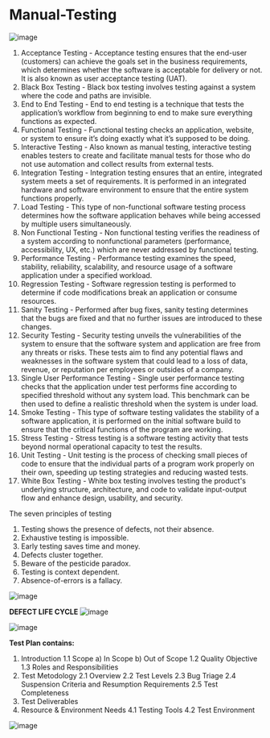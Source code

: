 # Manual-Testing
![image](https://github.com/shrutiyadav533/Manual-Testing/assets/64632028/8ceeedb8-8fe7-43b9-b7a6-62a4ddbb0a2d)

1.	Acceptance Testing - Acceptance testing ensures that the end-user (customers) can achieve the goals set in the business requirements, which determines whether the software is acceptable for delivery or not. It is also known as user acceptance testing (UAT).  
2.	Black Box Testing - Black box testing involves testing against a system where the code and paths are invisible. 
3.	End to End Testing - End to end testing is a technique that tests the application’s workflow from beginning to end to make sure everything functions as expected. 
4.	Functional Testing - Functional testing checks an application, website, or system to ensure it’s doing exactly what it’s supposed to be doing. 
5.	Interactive Testing - Also known as manual testing, interactive testing enables testers to create and facilitate manual tests for those who do not use automation and collect results from external tests.  
6.	Integration Testing - Integration testing ensures that an entire, integrated system meets a set of requirements. It is performed in an integrated hardware and software environment to ensure that the entire system functions properly.  
7.	Load Testing - This type of non-functional software testing process determines how the software application behaves while being accessed by multiple users simultaneously. 
8.	Non Functional Testing - Non functional testing verifies the readiness of a system according to nonfunctional parameters (performance, accessibility, UX, etc.)  which are never addressed by functional testing. 
9.	Performance Testing - Performance testing examines the speed, stability, reliability, scalability, and resource usage of a software application under a specified workload. 
10.	Regression Testing - Software regression testing is performed to determine if code modifications break an application or consume resources. 
11.	Sanity Testing - Performed after bug fixes, sanity testing determines that the bugs are fixed and that no further issues are introduced to these changes.  
12.	Security Testing - Security testing unveils the vulnerabilities of the system to ensure that the software system and application are free from any threats or risks. These tests aim to find any potential flaws and weaknesses in the software system that could lead to a loss of data, revenue, or reputation per employees or outsides of a company. 
13.	Single User Performance Testing - Single user performance testing checks that the application under test performs fine according to specified threshold without any system load. This benchmark can be then used to define a realistic threshold when the system is under load.  
14.	Smoke Testing - This type of software testing validates the stability of a software application, it is performed on the initial software build to ensure that the critical functions of the program are working. 
15.	Stress Testing - Stress testing is a software testing activity that tests beyond normal operational capacity to test the results. 
16.	Unit Testing - Unit testing is the process of checking small pieces of code to ensure that the individual parts of a program work properly on their own, speeding up testing strategies and reducing wasted tests. 
17.	White Box Testing - White box testing involves testing the product's underlying structure, architecture, and code to validate input-output flow and enhance design, usability, and security. 

The seven principles of testing
1. Testing shows the presence of defects, not their absence.
2. Exhaustive testing is impossible.
3. Early testing saves time and money.
4. Defects cluster together.
5. Beware of the pesticide paradox.
6. Testing is context dependent.
7. Absence-of-errors is a fallacy.

![image](https://github.com/shrutiyadav533/Manual-Testing/assets/64632028/623efde8-8e73-48d0-be59-71004c246e86)

**DEFECT LIFE CYCLE**
![image](https://github.com/shrutiyadav533/Manual-Testing/assets/64632028/41a99679-4a03-4ae4-a389-b763af1336d8)

![image](https://github.com/shrutiyadav533/Manual-Testing/assets/64632028/4f164636-d2e0-4a88-bef3-8d85a71961ec)

**Test Plan contains:**
1. Introduction
   1.1 Scope
    a) In Scope
    b) Out of Scope
   1.2 Quality Objective
   1.3 Roles and Responsibilities
3. Test Metodology
   2.1 Overview
   2.2 Test Levels
 2.3 Bug Triage
 2.4 Suspension Criteria and Resumption Requirements
 2.5 Test Completeness
4. Test Deliverables
5. Resource & Environment Needs
 4.1 Testing Tools
 4.2 Test Environment

![image](https://github.com/shrutiyadav533/Manual-Testing/assets/64632028/98ffe1c3-e6fb-4e0e-808d-c868cc7589dc)
